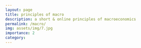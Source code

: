 ```yaml
---
layout: page
title: principles of macro
description: a short & online principles of macroeconomics 
permalink: /macro/
img: assets/img/7.jpg
importance: 2
category:
---
```

